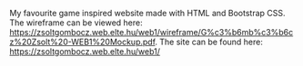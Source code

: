 My favourite game inspired website made with HTML and Bootstrap CSS. The wireframe can be viewed here: https://zsoltgombocz.web.elte.hu/web1/wireframe/G%c3%b6mb%c3%b6cz%20Zsolt%20-WEB1%20Mockup.pdf.
The site can be found here: https://zsoltgombocz.web.elte.hu/web1/
